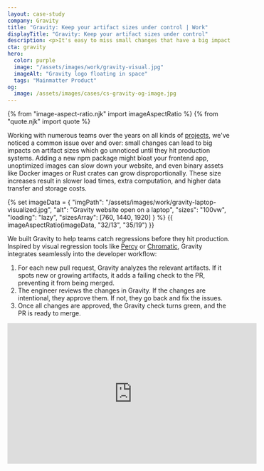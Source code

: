 ```yaml
---
layout: case-study
company: Gravity
title: "Gravity: Keep your artifact sizes under control | Work"
displayTitle: "Gravity: Keep your artifact sizes under control"
description: <p>It's easy to miss small changes that have a big impact on a project's artifact sizes.</p><p>Added npm packages end up exploding bundle sizes, oversized and uncompressed images make it to websites, etc. We built Gravity to help teams catch such regressions early.</p>
cta: gravity
hero:
  color: purple
  image: "/assets/images/work/gravity-visual.jpg"
  imageAlt: "Gravity logo floating in space"
  tags: "Mainmatter Product"
og:
  image: /assets/images/cases/cs-gravity-og-image.jpg
---
```


{% from "image-aspect-ratio.njk" import imageAspectRatio %} {% from "quote.njk" import quote %}

<div class="case-study__section">
  <div class="case-study__text">
    <p>Working with numerous teams over the years on all kinds of <a href="/work/">projects</a>, we've noticed a common issue over and over: small changes can lead to big impacts on artifact sizes which go unnoticed until they hit production systems. Adding a new npm package might bloat your frontend app, unoptimized images can slow down your website, and even binary assets like Docker images or Rust crates can grow disproportionally. These size increases result in slower load times, extra computation, and higher data transfer and storage costs.</p>
  </div>
</div>

<div class="case-study__section">
  {% set imageData = {
    "imgPath": "/assets/images/work/gravity-laptop-visualized.jpg",
    "alt": "Gravity website open on a laptop",  
    "sizes": "100vw",
    "loading": "lazy",
    "sizesArray": [760, 1440, 1920]
  } %}
  {{ imageAspectRatio(imageData, "32/13", "35/19") }}
</div>

<div class="case-study__section">
  <div class="case-study__text">
    <p>We built Gravity to help teams catch regressions before they hit production. Inspired by visual regression tools like <a href="http://percy.io">Percy</a> or <a href="http://chromatic.com">Chromatic</a>, Gravity integrates seamlessly into the developer workflow:</p>
    <ol class="text-with-list__list text-with-list__list--ordered">
    <li>For each new pull request, Gravity analyzes the relevant artifacts. If it spots new or growing artifacts, it adds a failing check to the PR, preventing it from being merged.</li>
    <li>The engineer reviews the changes in Gravity. If the changes are intentional, they approve them. If not, they go back and fix the issues.</li>
    <li>Once all changes are approved, the Gravity check turns green, and the PR is ready to merge.</li>
  </div>
</div>

<div class="case-study__section">
  <div class="case-study__text rte">
    <iframe width="560" height="315" src="https://www.youtube-nocookie.com/embed/2vD_geF_Ask" title="Gravity Demo" frameborder="0" allow="accelerometer; autoplay; clipboard-write; encrypted-media; gyroscope; picture-in-picture; web-share" allowfullscreen></iframe>
  </div>
</div>
